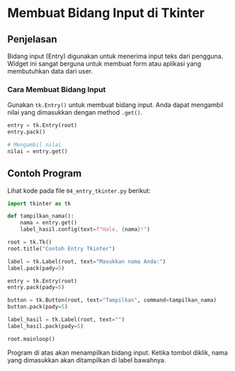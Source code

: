 # Membuat Bidang Input di Tkinter

## Penjelasan
Bidang input (Entry) digunakan untuk menerima input teks dari pengguna. Widget ini sangat berguna untuk membuat form atau aplikasi yang membutuhkan data dari user.

### Cara Membuat Bidang Input
Gunakan `tk.Entry()` untuk membuat bidang input. Anda dapat mengambil nilai yang dimasukkan dengan method `.get()`.

```python
entry = tk.Entry(root)
entry.pack()

# Mengambil nilai
nilai = entry.get()
```

## Contoh Program
Lihat kode pada file `04_entry_tkinter.py` berikut:

```python
import tkinter as tk

def tampilkan_nama():
    nama = entry.get()
    label_hasil.config(text=f"Halo, {nama}!")

root = tk.Tk()
root.title("Contoh Entry Tkinter")

label = tk.Label(root, text="Masukkan nama Anda:")
label.pack(pady=5)

entry = tk.Entry(root)
entry.pack(pady=5)

button = tk.Button(root, text="Tampilkan", command=tampilkan_nama)
button.pack(pady=5)

label_hasil = tk.Label(root, text="")
label_hasil.pack(pady=5)

root.mainloop()
```

Program di atas akan menampilkan bidang input. Ketika tombol diklik, nama yang dimasukkan akan ditampilkan di label bawahnya.
